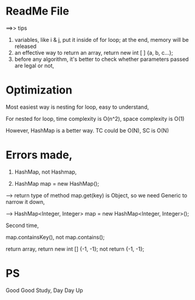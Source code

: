 # ReadMe File


==>> tips

1. variables, like i & j, put it inside of for loop; at the end, memory will be released
2. an effective way to return an array, return new int [ ] {a, b, c...};
3. before any algorithm, it's better to check whether parameters passed are legal or not,


# Optimization

Most easiest way is nesting for loop, easy to understand,

For nested for loop, time complexity is O(n^2), space complexity is O(1)

However, HashMap is a better way. TC could be O(N), SC is O(N)


# Errors made,

1. HashMap, not Hashmap,

2. HashMap map = new HashMap();

--> return type of method map.get(key) is Object, so we need Generic to narrow it down,

--> HashMap<Integer, Integer> map = new HashMap<Integer, Integer>();

Second time,

map.containsKey(), not map.contains();

return array, return new int [] {-1, -1}; not return {-1, -1};
  

# PS

Good Good Study, Day Day Up

